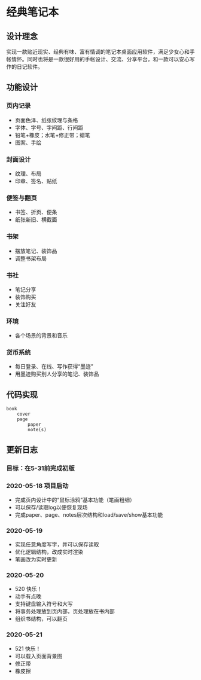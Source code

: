# 经典笔记本

## 设计理念

实现一款贴近现实、经典有味、富有情调的笔记本桌面应用软件，满足少女心和手帐情怀。同时也将是一款很好用的手帐设计、交流、分享平台，和一款可以安心写作的日记软件。

## 功能设计

### 页内记录

- 页面色泽、纸张纹理与条格
- 字体、字号、字间距、行间距
- 铅笔+橡皮；水笔+修正带；蜡笔
- 图案、手绘

### 封面设计

- 纹理、布局
- 印章、签名、贴纸

### 便签与翻页

- 书签、折页、便条
- 纸张新旧、横截面

### 书架

- 摆放笔记、装饰品
- 调整书架布局

### 书社

- 笔记分享
- 装饰购买
- 关注好友

### 环境

- 各个场景的背景和音乐

### 货币系统

- 每日登录、在线、写作获得“墨迹”
- 用墨迹购买别人分享的笔记、装饰品

## 代码实现

	book
		cover
		page
			paper
			note(s)




## 更新日志

### 目标：在5-31前完成初版

### 2020-05-18 项目启动

- 完成页内设计中的“鼠标涂鸦”基本功能（笔画粗细）
- 可以保存/读取log以便恢复现场
- 完成paper、page、notes层次结构和load/save/show基本功能

### 2020-05-19

- 实现任意角度写字，并可以保存读取
- 优化逻辑结构，改成实时渲染
- 笔画改为实时更新

### 2020-05-20

- 520 快乐！
- 动手有点晚
- 支持键盘输入符号和大写
- 将事务处理放到页内部，页处理放在书内部
- 组织书结构，可以翻页

### 2020-05-21

- 521 快乐！
- 可以载入页面背景图
- 修正带
- 橡皮擦
